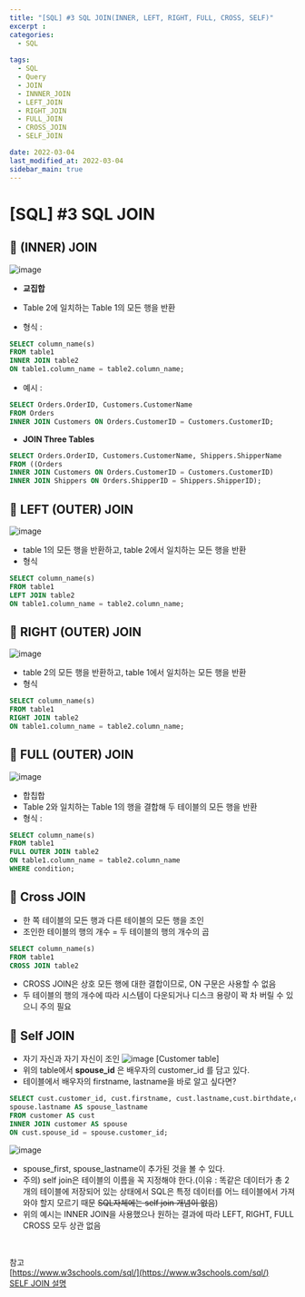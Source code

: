 ```yaml
---
title: "[SQL] #3 SQL JOIN(INNER, LEFT, RIGHT, FULL, CROSS, SELF)"
excerpt : 
categories:
  - SQL
  
tags:
  - SQL
  - Query
  - JOIN
  - INNNER_JOIN
  - LEFT_JOIN
  - RIGHT_JOIN
  - FULL_JOIN
  - CROSS_JOIN
  - SELF_JOIN

date: 2022-03-04
last_modified_at: 2022-03-04
sidebar_main: true
---
```


# [SQL] #3 SQL JOIN 

## 📌 (INNER) JOIN
![image](https://user-images.githubusercontent.com/31675698/156720671-7e294321-364f-4c9d-b3af-ffac9b9677bd.png)

- **교집합**
- Table 2에 일치하는 Table 1의 모든 행을 반환

- 형식 :
```sql
SELECT column_name(s)
FROM table1
INNER JOIN table2
ON table1.column_name = table2.column_name;
```

- 예시 : 
```sql
SELECT Orders.OrderID, Customers.CustomerName
FROM Orders
INNER JOIN Customers ON Orders.CustomerID = Customers.CustomerID;
```
- **JOIN Three Tables**
```sql
SELECT Orders.OrderID, Customers.CustomerName, Shippers.ShipperName
FROM ((Orders
INNER JOIN Customers ON Orders.CustomerID = Customers.CustomerID)
INNER JOIN Shippers ON Orders.ShipperID = Shippers.ShipperID);
```

## 📌 LEFT (OUTER) JOIN
![image](https://user-images.githubusercontent.com/31675698/156720726-2c2b242c-ecaa-474d-96d6-511298e6dbb4.png)

- table 1의 모든 행을 반환하고, table 2에서 일치하는 모든 행을 반환
- 형식
```sql
SELECT column_name(s)
FROM table1
LEFT JOIN table2
ON table1.column_name = table2.column_name;
```

## 📌 RIGHT (OUTER) JOIN
![image](https://user-images.githubusercontent.com/31675698/156720759-c512c9e6-e3fd-4306-8d1b-ac4b4c3eae9a.png)
- table 2의 모든 행을 반환하고, table 1에서 일치하는 모든 행을 반환
- 형식
```sql
SELECT column_name(s)
FROM table1
RIGHT JOIN table2
ON table1.column_name = table2.column_name;
```

## 📌 FULL (OUTER) JOIN
![image](https://user-images.githubusercontent.com/31675698/156720787-3e77c0dc-a0cc-432a-a28b-3d52f97da3e2.png)
- 합칩합
- Table 2와 일치하는 Table 1의 행을 결합해 두 테이블의 모든 행을 반환
- 형식 :
```sql
SELECT column_name(s)
FROM table1
FULL OUTER JOIN table2
ON table1.column_name = table2.column_name
WHERE condition; 
```

## 📌 Cross JOIN
- 한 쪽 테이블의 모든 행과 다른 테이블의 모든 행을 조인
- 조인한 테이블의 행의 개수 = 두 테이블의 행의 개수의 곱 
```sql
SELECT column_name(s)
FROM table1
CROSS JOIN table2
```
- CROSS JOIN은 상호 모든 행에 대한 결합이므로, ON 구문은 사용할 수 없음
- 두 테이블의 행의 개수에 따라 시스템이 다운되거나 디스크 용량이 꽉 차 버릴 수 있으니 주의 필요


## 📌 Self JOIN
- 자기 자신과 자기 자신이 조인
![image](https://user-images.githubusercontent.com/31675698/156726126-f71f04eb-96b1-4727-a4ab-e2b60e32bc13.png)
[Customer table]
- 위의 table에서 **spouse_id** 은 배우자의 customer_id 를 담고 있다.
- 테이블에서 배우자의 firstname, lastname을 바로 알고 싶다면?
```sql
SELECT cust.customer_id, cust.firstname, cust.lastname,cust.birthdate,cust.spouse_id,spouse.firstname AS spouse_firstname,
spouse.lastname AS spouse_lastname
FROM customer AS cust
INNER JOIN customer AS spouse
ON cust.spouse_id = spouse.customer_id;
```
![image](https://user-images.githubusercontent.com/31675698/156726844-65c6910d-08d3-41c4-93f6-6c9ba1ed16f5.png)
- spouse_first, spouse_lastname이 추가된 것을 볼 수 있다.
- 주의) self join은 테이블의 이름을 꼭 지정해야 한다.(이유 : 똑같은 데이터가 총 2개의 테이블에 저장되어 있는 상태에서 SQL은 특정 데이터를 어느 테이블에서 가져와야 할지 모르기 때문 ~~SQL자체에는 self join 개념이 없음~~)
- 위의 예시는 INNER JOIN을 사용했으나 원하는 결과에 따라 LEFT, RIGHT, FULL CROSS 모두 상관 없음


<br/>

참고 <br/>
[https://www.w3schools.com/sql/](https://www.w3schools.com/sql/) <br/>
[SELF JOIN 설명](https://kimsyoung.tistory.com/entry/SELF-JOIN-%E4%B8%8A-%EA%B0%99%EC%9D%80-%ED%85%8C%EC%9D%B4%EB%B8%94%EC%9D%84-%EC%A1%B0%EC%9D%B8%ED%95%98%EA%B8%B0)